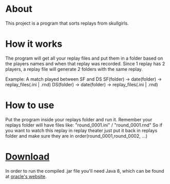 # About
This project is a program that sorts replays from skullgirls.

# How it works
The program will get all your replay files and put them in a folder based on the players names and when that replay was recorded.
Since 1 replay has 2 players, a replay file will generate 2 folders with the same replay.

Example: A match played between SF and DS
SF(folder) -> date(folder) -> replay_files(.ini | .rnd)
DS(folder) -> date(folder) -> replay_files(.ini | .rnd)

# How to use
Put the program inside your replays folder and run it.
Remember your replays folder will have files like: "round_0001.ini" / "round_0001.rnd"
So if you want to watch this replay in replay theater just put it back in replays folder and make sure they are in order(round_0001,round_0002, ...)

# [Download](https://drive.google.com/file/d/18UGrbjAZUtBSOy4KB-0vw0_qsGJQbO4d/view) 
In order to run the compiled .jar file you'll need Java 8, which can be found at [oracle's website](https://www.oracle.com/java/technologies/javase-jre8-downloads.html).
